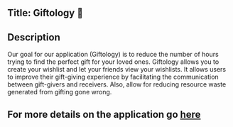 ## __Title: Giftology 🎁__ 

## Description
Our goal for our application (Giftology) is to reduce the number of hours trying to find the perfect gift for your loved ones.
Giftology allows you to create your wishlist and let your friends view your wishlists.
It allows users to improve their gift-giving experience by facilitating the communication between gift-givers and receivers.
Also, allow for reducing resource waste generated from gifting gone wrong.

## For more details on the application go [here](https://github.com/creyes25/giftology-frontend)
